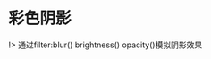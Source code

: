# 彩色阴影

!> 通过filter:blur() brightness() opacity()模拟阴影效果

<vuep template="#example"></vuep>

<script v-pre type="text/x-template" id="example">
<template>
  <div class="avatar-shadow"></div>
</template>
<style>
.avatar-shadow {
  position: relative;
  border-radius: 100%;
  width: 80px;
  height: 80px;
  background: url('http://images.leegeing.cn/hexoImg/demo.jpeg') no-repeat center/cover;
}
.avatar-shadow::after {
  position: absolute;
  left: 0;
  top: 10%;
  z-index: -1;
  border-radius: 100%;
  width: 100%;
  height: 100%;
  background: inherit;
  filter: blur(10px) brightness(80%) opacity(.8);
  content: "";
  transform: scale(.95);
}
</style>
<script>
</script>
</script>